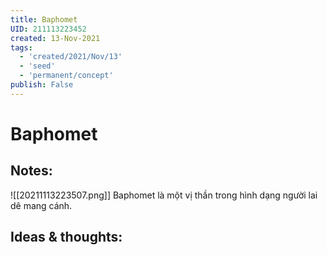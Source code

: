 ```yaml
---
title: Baphomet
UID: 211113223452
created: 13-Nov-2021
tags:
  - 'created/2021/Nov/13'
  - 'seed'
  - 'permanent/concept'
publish: False
---
```

# Baphomet

## Notes:
![[20211113223507.png]]
Baphomet là một vị thần trong hình dạng người lai dê mang cánh.

## Ideas & thoughts:


